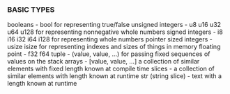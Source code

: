 ###   BASIC TYPES

booleans - bool for representing true/false
unsigned integers - u8 u16 u32 u64 u128 for representing nonnegative whole numbers
signed integers - i8 i16 i32 i64 i128 for representing whole numbers
pointer sized integers - usize isize for representing indexes and sizes of things in memory
floating point - f32 f64
tuple - (value, value, ...) for passing fixed sequences of values on the stack
arrays - [value, value, ...] a collection of similar elements with fixed length known at compile time
slices - a collection of similar elements with length known at runtime
str (string slice) - text with a length known at runtime
